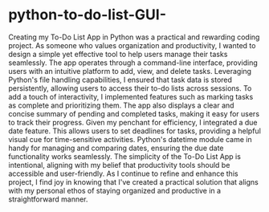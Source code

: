 # python-to-do-list-GUI-
Creating my To-Do List App in Python was a practical and rewarding coding project. As someone who values organization and productivity, 
I wanted to design a simple yet effective tool to help users manage their tasks seamlessly.
The app operates through a command-line interface, providing users with an intuitive platform to add, view, and delete tasks. 
Leveraging Python's file handling capabilities, I ensured that task data is stored persistently, allowing users to access their to-do lists across sessions.
To add a touch of interactivity, I implemented features such as marking tasks as complete and prioritizing them. 
The app also displays a clear and concise summary of pending and completed tasks, making it easy for users to track their progress.
Given my penchant for efficiency, I integrated a due date feature. This allows users to set deadlines for tasks, 
providing a helpful visual cue for time-sensitive activities. Python's datetime module came in handy for managing and comparing dates, 
ensuring the due date functionality works seamlessly.
The simplicity of the To-Do List App is intentional, aligning with my belief that productivity tools should be accessible and user-friendly. 
As I continue to refine and enhance this project,
I find joy in knowing that I've created a practical solution that aligns with my personal ethos of staying organized and productive in a straightforward manner.
